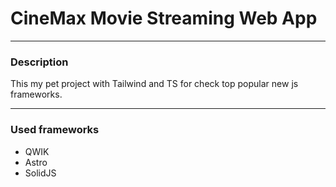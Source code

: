 # CineMax Movie Streaming Web App 

---

### **Description**

This my pet project with Tailwind and TS for check top popular new js frameworks. 

----

### **Used frameworks**
* QWIK
* Astro 
* SolidJS
